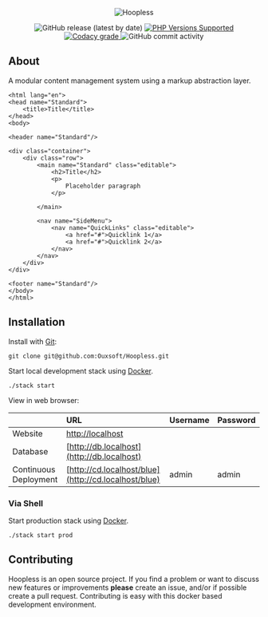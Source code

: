 <p align="center">
    <img src="https://raw.githubusercontent.com/Ouxsoft/Hoopless/master/app/assets/images/hoopless/logo.png" alt="Hoopless">
</p>

<p align="center">
    <img alt="GitHub release (latest by date)" src="https://img.shields.io/github/v/release/Ouxsoft/hoopless">
    <a href="#tada-php-support" title="PHP Versions Supported">
            <img alt="PHP Versions Supported" src="https://img.shields.io/badge/php-7.3%20to%208.0-777bb3.svg?logo=php&logoColor=white&labelColor=555555">
        </a>      
    <a href="https://app.codacy.com/gh/Ouxsoft/Hoopless?utm_source=github.com&utm_medium=referral&utm_content=Ouxsoft/Hoopless&utm_campaign=Badge_Grade_Dashboard">
        <img alt="Codacy grade" src="https://api.codacy.com/project/badge/Grade/af61c01e07894689b9be009591e6b3b1">
    </a>
    <img alt="GitHub commit activity" src="https://img.shields.io/github/commit-activity/y/Ouxsoft/hoopless">
</p>

## About

A modular content management system using a markup abstraction layer.

```
<html lang="en">
<head name="Standard">
    <title>Title</title>
</head>
<body>

<header name="Standard"/>

<div class="container">
    <div class="row">
        <main name="Standard" class="editable">
            <h2>Title</h2>
            <p>
                Placeholder paragraph
            </p>

        </main>

        <nav name="SideMenu">
            <nav name="QuickLinks" class="editable">
                <a href="#">Quicklink 1</a>
                <a href="#">Quicklink 2</a>
            </nav>
        </nav>
    </div>
</div>

<footer name="Standard"/>
</body>
</html>
```

## Installation

Install with [Git](https://git-scm.com/):
```shell script
git clone git@github.com:Ouxsoft/Hoopless.git
```

Start local development stack using [Docker](https://docs.docker.com/get-docker/).

```shell script
./stack start
```

View in web browser:

|  | URL | Username | Password
| :--- | :--- | :--- | :--- |
| Website | [http://localhost](http://localhost) | | |
| Database | [http://db.localhost](http://db.localhost) | | |
| Continuous Deployment | [http://cd.localhost/blue](http://cd.localhost/blue) | admin | admin |

### Via Shell

Start production stack using [Docker](https://docs.docker.com/get-docker/).

```shell script
./stack start prod
```

## Contributing
Hoopless is an open source project. If you find a problem or want to discuss new features or improvements
**please** create an issue, and/or if possible create a pull request. Contributing is easy with this
docker based development environment.